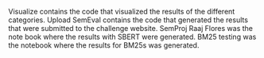 Visualize contains the code that visualized the results of the different categories. 
Upload SemEval contains the code that generated the results that were submitted to the challenge website.
SemProj Raaj Flores was the note book where the results with SBERT were generated.
BM25 testing was the notebook where the results for BM25s was generated.
